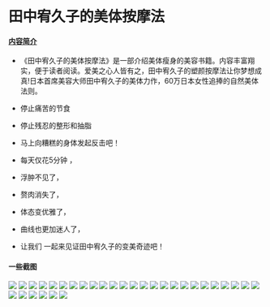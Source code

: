 ﻿# 田中宥久子的美体按摩法


#### [内容简介][book-douban]

- 《田中宥久子的美体按摩法》是一部介绍美体瘦身的美容书籍。内容丰富翔实，便于读者阅读。爱美之心人皆有之，田中宥久子的塑颜按摩法让你梦想成真!日本首席美容大师田中宥久子的美体力作，60万日本女性追捧的自然美体法则。

- 停止痛苦的节食
- 停止残忍的整形和抽脂
- 马上向糟糕的身体发起反击吧！
- 每天仅花5分钟 ，
- 浮肿不见了，
- 赘肉消失了，
- 体态变优雅了，
- 曲线也更加迷人了，
- 让我们 一起来见证田中宥久子的变美奇迹吧！


[book-douban]: http://book.douban.com/subject/3527334/



#### 一些截图

![][01]
![][02]
![][03]
![][04]
![][05]
![][06]
![][07]
![][08]
![][09]
![][10]
![][11]
![][12]
![][13]
![][14]
![][15]
![][16]
![][17]
![][18]
![][19]
![][20]
![][21]
![][22]
![][23]
![][24]
![][25]
![][26]
![][27]
![][28]
![][29]
![][30]
![][31]



[01]: http://gnat-tang-shared-image.qiniudn.com/pictures/000-2014-07-12-15-18-27.png
[02]: http://gnat-tang-shared-image.qiniudn.com/pictures/000-2014-07-12-15-19-12.png
[03]: http://gnat-tang-shared-image.qiniudn.com/pictures/000-2014-07-12-15-19-24.png
[04]: http://gnat-tang-shared-image.qiniudn.com/pictures/000-2014-07-12-15-19-55.png
[05]: http://gnat-tang-shared-image.qiniudn.com/pictures/000-2014-07-12-15-20-34.png
[06]: http://gnat-tang-shared-image.qiniudn.com/pictures/000-2014-07-12-15-27-12.png
[07]: http://gnat-tang-shared-image.qiniudn.com/pictures/000-2014-07-12-15-27-31.png
[08]: http://gnat-tang-shared-image.qiniudn.com/pictures/000-2014-07-12-15-27-45.png
[09]: http://gnat-tang-shared-image.qiniudn.com/pictures/000-2014-07-12-15-28-07.png
[10]: http://gnat-tang-shared-image.qiniudn.com/pictures/000-2014-07-12-15-28-22.png
[11]: http://gnat-tang-shared-image.qiniudn.com/pictures/000-2014-07-12-15-28-39.png
[12]: http://gnat-tang-shared-image.qiniudn.com/pictures/000-2014-07-12-15-28-55.png
[13]: http://gnat-tang-shared-image.qiniudn.com/pictures/000-2014-07-12-15-29-21.png
[14]: http://gnat-tang-shared-image.qiniudn.com/pictures/000-2014-07-12-15-29-34.png
[15]: http://gnat-tang-shared-image.qiniudn.com/pictures/000-2014-07-12-15-30-32.png
[16]: http://gnat-tang-shared-image.qiniudn.com/pictures/000-2014-07-12-15-30-44.png
[17]: http://gnat-tang-shared-image.qiniudn.com/pictures/000-2014-07-12-15-31-03.png
[18]: http://gnat-tang-shared-image.qiniudn.com/pictures/000-2014-07-12-15-31-18.png
[19]: http://gnat-tang-shared-image.qiniudn.com/pictures/000-2014-07-12-15-31-31.png
[20]: http://gnat-tang-shared-image.qiniudn.com/pictures/000-2014-07-12-15-31-46.png
[21]: http://gnat-tang-shared-image.qiniudn.com/pictures/000-2014-07-13-23-52-10.png
[22]: http://gnat-tang-shared-image.qiniudn.com/pictures/000-2014-07-13-23-52-26.png
[23]: http://gnat-tang-shared-image.qiniudn.com/pictures/000-2014-07-13-23-54-00.png
[24]: http://gnat-tang-shared-image.qiniudn.com/pictures/000-2014-07-13-23-54-27.png
[25]: http://gnat-tang-shared-image.qiniudn.com/pictures/000-2014-07-13-23-55-00.png
[26]: http://gnat-tang-shared-image.qiniudn.com/pictures/000-2014-07-13-23-56-10.png
[27]: http://gnat-tang-shared-image.qiniudn.com/pictures/000-2014-07-13-23-56-45.png
[28]: http://gnat-tang-shared-image.qiniudn.com/pictures/000-2014-07-13-23-57-19.png
[29]: http://gnat-tang-shared-image.qiniudn.com/pictures/000-2014-07-13-23-58-02.png
[30]: http://gnat-tang-shared-image.qiniudn.com/pictures/000-2014-07-13-23-58-14.png
[31]: http://gnat-tang-shared-image.qiniudn.com/pictures/000-2014-07-13-23-59-04.png